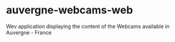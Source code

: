 # auvergne-webcams-web
Wev application displaying the content of the Webcams available in Auvergne - France
